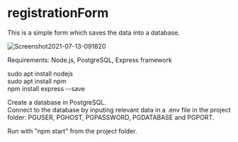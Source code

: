# registrationForm

This is a simple form which saves the data into a database.<br>

![Screenshot2021-07-13-091820](https://user-images.githubusercontent.com/73026007/125411338-1f19ad80-e3be-11eb-95b8-34c7e931609b.png)

Requirements: Node.js, PostgreSQL, Express framework <br>

sudo apt install nodejs <br>
sudo apt install npm <br>
npm install express --save <br>

Create a database in PostgreSQL. <br>
Connect to the database by inputing relevant data in a .env file in the project folder: PGUSER, PGHOST, PGPASSWORD, PGDATABASE and PGPORT.<br>

Run with "npm start" from the project folder.
